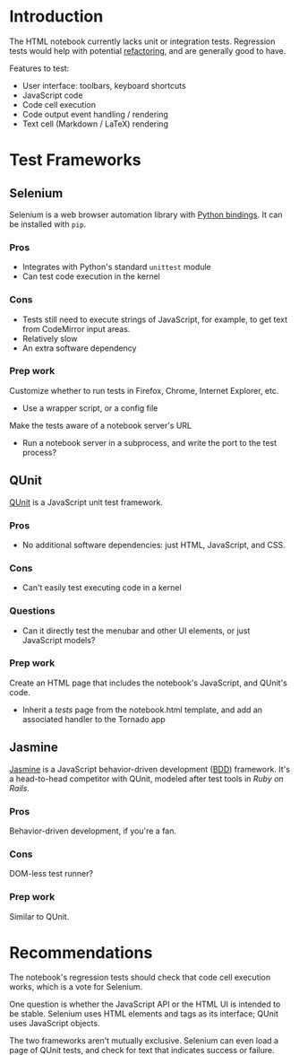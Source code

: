 # Introduction

The HTML notebook currently lacks unit or integration tests. Regression tests would help with potential [refactoring](https://github.com/ipython/ipython/wiki/IPEP-5:-Notebook-JavaScript-organization), and are generally good to have.

Features to test:

- User interface: toolbars, keyboard shortcuts
- JavaScript code
- Code cell execution
- Code output event handling / rendering
- Text cell (Markdown / LaTeX) rendering

# Test Frameworks

## Selenium

Selenium is a web browser automation library with [Python bindings](https://pypi.python.org/pypi/selenium). It can be installed with `pip`.

### Pros

- Integrates with Python's standard `unittest` module
- Can test code execution in the kernel

### Cons

- Tests still need to execute strings of JavaScript, for example, to get text from CodeMirror input areas.
- Relatively slow
- An extra software dependency

### Prep work

Customize whether to run tests in Firefox, Chrome, Internet Explorer, etc.

- Use a wrapper script, or a config file

Make the tests aware of a notebook server's URL

- Run a notebook server in a subprocess, and write the port to the test process?

## QUnit

[QUnit](http://qunitjs.com/) is a JavaScript unit test framework.

### Pros

- No additional software dependencies: just HTML, JavaScript, and CSS.

### Cons

- Can't easily test executing code in a kernel

### Questions

- Can it directly test the menubar and other UI elements, or just JavaScript models?

### Prep work

Create an HTML page that includes the notebook's JavaScript,
and QUnit's code.

- Inherit a *tests* page from the notebook.html template,
  and add an associated handler to the Tornado app

## Jasmine

[Jasmine](http://pivotal.github.com/jasmine/) is a JavaScript behavior-driven development ([BDD](http://en.wikipedia.org/wiki/Behavior-driven_development)) framework.
It's a head-to-head competitor with QUnit, modeled after test tools in *Ruby on Rails*.

### Pros

Behavior-driven development, if you're a fan.

### Cons

DOM-less test runner?

### Prep work

Similar to QUnit.

# Recommendations

The notebook's regression tests should check that code cell execution works,
which is a vote for Selenium.

One question is whether the JavaScript API or the HTML UI is intended to be stable.
Selenium uses HTML elements and tags as its interface; QUnit uses JavaScript objects.

The two frameworks aren't mutually exclusive. Selenium can even load a page of QUnit tests, and check for text that indicates success or failure.